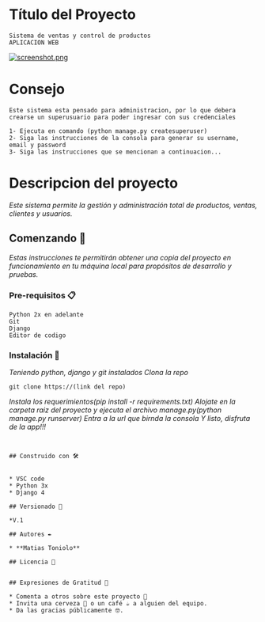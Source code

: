 # Título del Proyecto
```
Sistema de ventas y control de productos
APLICACION WEB
```

[![screenshot.png](https://i.postimg.cc/YCXnDFhy/screenshot.png)](https://postimg.cc/MnQmvv0y)

# Consejo
```
Este sistema esta pensado para administracion, por lo que debera crearse un superusuario para poder ingresar con sus credenciales

1- Ejecuta en comando (python manage.py createsuperuser)
2- Siga las instrucciones de la consola para generar su username, email y password
3- Siga las instrucciones que se mencionan a continuacion...
```
# Descripcion del proyecto

_Este sistema permite la gestión y administración total de productos, ventas, clientes y usuarios._




## Comenzando 🚀

_Estas instrucciones te permitirán obtener una copia del proyecto en funcionamiento en tu máquina local para propósitos de desarrollo y pruebas._


### Pre-requisitos 📋

```
Python 2x en adelante
Git
Django
Editor de codigo
```

### Instalación 🔧

_Teniendo python, django y git instalados_
_Clona la repo_

```
git clone https://(link del repo)
```

_Instala los requerimientos(pip install -r requirements.txt)_
_Alojate en la carpeta raiz del proyecto y ejecuta el archivo manage.py(python manage.py runserver)_
_Entra a la url que birnda la consola_
_Y listo, disfruta de la app!!!_

```


## Construido con 🛠️


* VSC code
* Python 3x
* Django 4

## Versionado 📌

*V.1

## Autores ✒️

* **Matias Toniolo** 

## Licencia 📄


## Expresiones de Gratitud 🎁

* Comenta a otros sobre este proyecto 📢
* Invita una cerveza 🍺 o un café ☕ a alguien del equipo. 
* Da las gracias públicamente 🤓.
